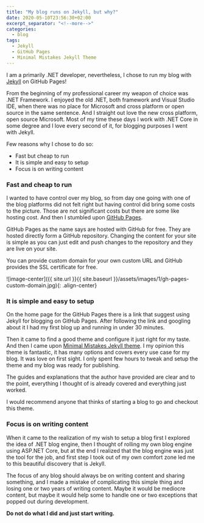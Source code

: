 ```yaml
---
title: "My blog runs on Jekyll, but why?"
date: 2020-05-10T23:56:30+02:00
excerpt_separator: "<!--more-->"
categories:
  - blog
tags:
  - Jekyll
  - GitHub Pages
  - Minimal Mistakes Jekyll Theme
---
```


I am a primarily .NET developer, nevertheless, I chose to run my blog with [Jekyll][jekyll-docs] on GitHub Pages!

From the beginning of my professional career my weapon of choice was .NET Framework. I enjoyed the old .NET, both framework and Visual Studio IDE, when there was no place for Microsoft and cross platform or open source in the same sentence. And I straight out love the new cross platform, open source Microsoft. Most of my time these days I work with .NET Core in some degree and I love every second of it, for blogging purposes I went with Jekyll.

<!--more-->

Few reasons why I chose to do so:

- Fast but cheap to run
- It is simple and easy to setup
- Focus is on writing content

### Fast and cheap to run

I wanted to have control over my blog, so from day one going with one of the blog platforms did not felt right but having control did bring some costs to the picture. Those are not significant costs but there are some like hosting cost. And then I stumbled upon  [GitHub Pages][gh-pages].

GitHub Pages as the name says are hosted with GitHub for free. They are hosted directly form a GitHub repository. Changing the content for your site is simple as you can just edit and push changes to the repository and they are live on your site.

You can provide custom domain for your own custom URL and GitHub provides the SSL certificate for free.

![image-center]({{ site.url }}{{ site.baseurl }}/assets/images/1/gh-pages-custom-domain.jpg){: .align-center}

### It is simple and easy to setup

On the home page for the GitHub Pages there is a link that suggest using Jekyll for blogging on GitHub Pages. After following the link and googling about it I had my first blog up and running in under 30 minutes.

Then it came to find a good theme and configure it just right for my taste. And then I came upon [Minimal Mistakes Jekyll theme][mm]. I my opinion this theme is fantastic, it has many options and covers every use case for my blog. It was love on first sight. I only spent few hours to tweak and setup the theme and my blog was ready for publishing.

The guides and explanations that the author have provided are clear and to the point, everything I thought of is already covered and everything just worked.

I would recommend anyone that thinks of starting a blog to go and checkout this theme.

### Focus is on writing content

When it came to the realization of my wish to setup a blog first I explored the idea of .NET blog engine, then I thought of rolling my own blog engine using ASP.NET Core, but at the end I realized that the blog engine was just the tool for the job, and first step I took out of my own comfort zone led me to this beautiful discovery that is Jekyll.

The focus of any blog should always be on writing content and sharing something, and I made a mistake of complicating this simple thing and losing one or two years of writing content. Maybe it would be mediocre content, but maybe it would help some to handle one or two exceptions that popped out during development.  

**Do not do what I did and just start writing.**  

[jekyll-docs]: https://jekyllrb.com/docs/home
[gh-pages]:   https://pages.github.com/
[mm]: https://mmistakes.github.io/minimal-mistakes/

